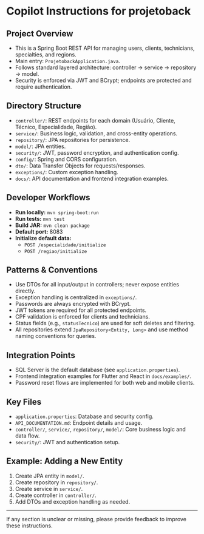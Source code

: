 # Copilot Instructions for projetoback

## Project Overview
- This is a Spring Boot REST API for managing users, clients, technicians, specialties, and regions.
- Main entry: `ProjetobackApplication.java`.
- Follows standard layered architecture: controller → service → repository → model.
- Security is enforced via JWT and BCrypt; endpoints are protected and require authentication.

## Directory Structure
- `controller/`: REST endpoints for each domain (Usuário, Cliente, Técnico, Especialidade, Região).
- `service/`: Business logic, validation, and cross-entity operations.
- `repository/`: JPA repositories for persistence.
- `model/`: JPA entities.
- `security/`: JWT, password encryption, and authentication config.
- `config/`: Spring and CORS configuration.
- `dto/`: Data Transfer Objects for requests/responses.
- `exceptions/`: Custom exception handling.
- `docs/`: API documentation and frontend integration examples.

## Developer Workflows
- **Run locally:** `mvn spring-boot:run`
- **Run tests:** `mvn test`
- **Build JAR:** `mvn clean package`
- **Default port:** 8083
- **Initialize default data:**
  - `POST /especialidade/initialize`
  - `POST /regiao/initialize`

## Patterns & Conventions
- Use DTOs for all input/output in controllers; never expose entities directly.
- Exception handling is centralized in `exceptions/`.
- Passwords are always encrypted with BCrypt.
- JWT tokens are required for all protected endpoints.
- CPF validation is enforced for clients and technicians.
- Status fields (e.g., `statusTecnico`) are used for soft deletes and filtering.
- All repositories extend `JpaRepository<Entity, Long>` and use method naming conventions for queries.

## Integration Points
- SQL Server is the default database (see `application.properties`).
- Frontend integration examples for Flutter and React in `docs/examples/`.
- Password reset flows are implemented for both web and mobile clients.

## Key Files
- `application.properties`: Database and security config.
- `API_DOCUMENTATION.md`: Endpoint details and usage.
- `controller/`, `service/`, `repository/`, `model/`: Core business logic and data flow.
- `security/`: JWT and authentication setup.

## Example: Adding a New Entity
1. Create JPA entity in `model/`.
2. Create repository in `repository/`.
3. Create service in `service/`.
4. Create controller in `controller/`.
5. Add DTOs and exception handling as needed.

---
If any section is unclear or missing, please provide feedback to improve these instructions.
